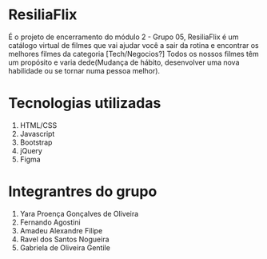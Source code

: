 # ResiliaFlix
É o projeto de encerramento do módulo 2 - Grupo 05, ResiliaFlix é um catálogo virtual de filmes que vai ajudar você a sair da rotina e encontrar os melhores filmes da categoria [Tech/Negocios?] Todos os nossos filmes têm um propósito e varia dede(Mudança de hábito, desenvolver uma nova habilidade ou se tornar numa pessoa melhor).

# Tecnologias utilizadas 
1. HTML/CSS
2. Javascript 
3. Bootstrap 
4. jQuery
5. Figma

# Integrantres do grupo
1. Yara Proença Gonçalves de Oliveira 
2. Fernando Agostini 
3. Amadeu Alexandre Filipe
4. Ravel dos Santos Nogueira 
5. Gabriela de Oliveira Gentile 
